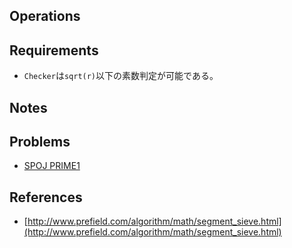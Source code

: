 ## Operations

## Requirements

- `Checker`は`sqrt(r)`以下の素数判定が可能である。

## Notes

## Problems

- [SPOJ PRIME1](https://www.spoj.com/problems/PRIME1/)

## References

- [http://www.prefield.com/algorithm/math/segment_sieve.html](http://www.prefield.com/algorithm/math/segment_sieve.html)
